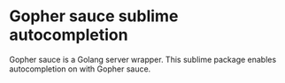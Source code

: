 # Gopher sauce sublime autocompletion

Gopher sauce is a Golang server wrapper. This sublime package enables autocompletion on  with Gopher sauce.